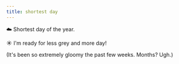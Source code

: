 ```yaml
---
title: shortest day
---
```


☁️ Shortest day of the year.

☀️ I'm ready for less grey and more day! 

(It's been so extremely gloomy the past few weeks. Months? Ugh.)
